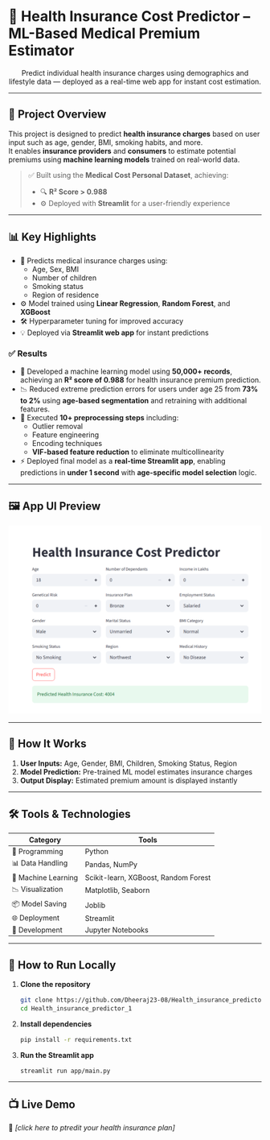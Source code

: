 # 🏥 Health Insurance Cost Predictor – ML-Based Medical Premium Estimator

<p align="center">
  Predict individual health insurance charges using demographics and lifestyle data — deployed as a real-time web app for instant cost estimation.
</p>

---

## 📌 Project Overview

This project is designed to predict **health insurance charges** based on user input such as age, gender, BMI, smoking habits, and more.  
It enables **insurance providers** and **consumers** to estimate potential premiums using **machine learning models** trained on real-world data.

> ✅ Built using the **Medical Cost Personal Dataset**, achieving:  
> - 🔍 **R² Score > 0.988**  
> - ⚙️ Deployed with **Streamlit** for a user-friendly experience

---

## 📊 Key Highlights

- 🧮 Predicts medical insurance charges using:
  - Age, Sex, BMI
  - Number of children
  - Smoking status
  - Region of residence
- ⚙️ Model trained using **Linear Regression**, **Random Forest**, and **XGBoost**
- 🛠️ Hyperparameter tuning for improved accuracy
- 💡 Deployed via **Streamlit web app** for instant predictions

### ✅ Results

- 🧠 Developed a machine learning model using **50,000+ records**, achieving an **R² score of 0.988** for health insurance premium prediction.
- 📉 Reduced extreme prediction errors for users under age 25 from **73% to 2%** using **age-based segmentation** and retraining with additional features.
- 🔧 Executed **10+ preprocessing steps** including:
  - Outlier removal
  - Feature engineering
  - Encoding techniques
  - **VIF-based feature reduction** to eliminate multicollinearity
- ⚡ Deployed final model as a **real-time Streamlit app**, enabling predictions in **under 1 second** with **age-specific model selection** logic.

---

## 🖼️ App UI Preview

<p align="center">
  <img src="https://github.com/Dheeraj23-08/Health_insurance_predictor_1/blob/main/Screenshot%202025-07-25%20163154.png" alt="Health Insurance Predictor UI" width="700"/>
</p>

---

## 🧠 How It Works

1. **User Inputs:** Age, Gender, BMI, Children, Smoking Status, Region  
2. **Model Prediction:** Pre-trained ML model estimates insurance charges  
3. **Output Display:** Estimated premium amount is displayed instantly

---

## 🛠️ Tools & Technologies

| Category          | Tools                                    |
|------------------|------------------------------------------|
| 🐍 Programming    | Python                                   |
| 📊 Data Handling  | Pandas, NumPy                            |
| 🤖 Machine Learning | Scikit-learn, XGBoost, Random Forest       |
| 📉 Visualization  | Matplotlib, Seaborn                      |
| 📦 Model Saving   | Joblib                                   |
| 🌐 Deployment     | Streamlit                                |
| 📓 Development    | Jupyter Notebooks                        |

---

## 🚀 How to Run Locally  

1. **Clone the repository**  
   ```bash
   git clone https://github.com/Dheeraj23-08/Health_insurance_predictor_1.git
   cd Health_insurance_predictor_1
   ```

2. **Install dependencies**  
   ```bash
   pip install -r requirements.txt
   ```

3. **Run the Streamlit app**  
   ```bash
   streamlit run app/main.py
   ```

---

## 📺 Live Demo

🔗 *[click here to ptredit your health insurance plan]*

